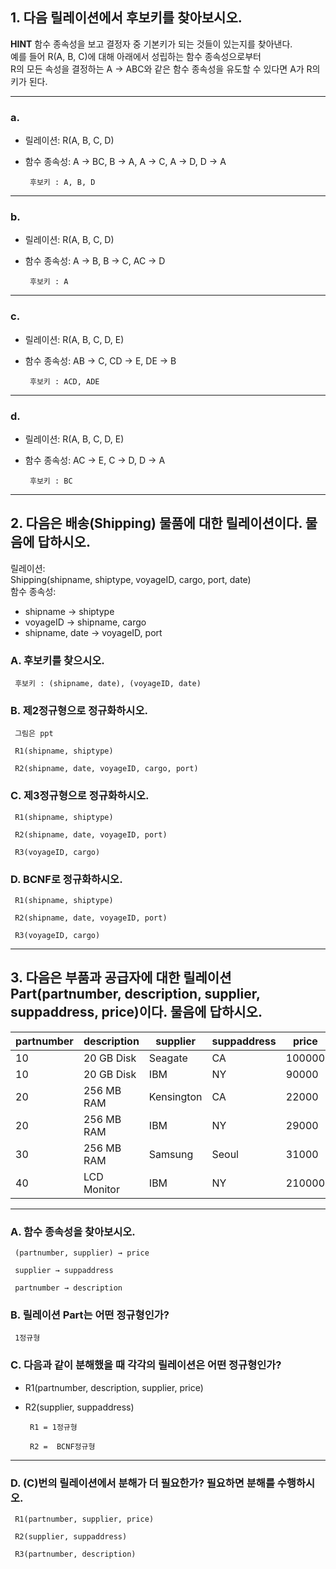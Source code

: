## 1. 다음 릴레이션에서 후보키를 찾아보시오.

**HINT** 함수 종속성을 보고 결정자 중 기본키가 되는 것들이 있는지를 찾아낸다.  
예를 들어 R(A, B, C)에 대해 아래에서 성립하는 함수 종속성으로부터  
R의 모든 속성을 결정하는 A → ABC와 같은 함수 종속성을 유도할 수 있다면 A가 R의 키가 된다.

---

### a.
- 릴레이션: R(A, B, C, D)  
- 함수 종속성: A → BC, B → A, A → C, A → D, D → A

  ```
   후보키 : A, B, D
  ```
---

### b.
- 릴레이션: R(A, B, C, D)  
- 함수 종속성: A → B, B → C, AC → D

  ```
   후보키 : A
  ```

---

### c.
- 릴레이션: R(A, B, C, D, E)  
- 함수 종속성: AB → C, CD → E, DE → B

  ```
   후보키 : ACD, ADE
  ```
---

### d.
- 릴레이션: R(A, B, C, D, E)  
- 함수 종속성: AC → E, C → D, D → A

  ```
   후보키 : BC
  ```

---

## 2. 다음은 배송(Shipping) 물품에 대한 릴레이션이다. 물음에 답하시오.

릴레이션:  
Shipping(shipname, shiptype, voyageID, cargo, port, date)  
함수 종속성:
- shipname → shiptype
- voyageID → shipname, cargo
- shipname, date → voyageID, port

### A. 후보키를 찾으시오.

  ```
   후보키 : (shipname, date), (voyageID, date)
  ```

### B. 제2정규형으로 정규화하시오.

  ```
   그림은 ppt
   
   R1(shipname, shiptype)

   R2(shipname, date, voyageID, cargo, port)
  ```

### C. 제3정규형으로 정규화하시오.

  ```
   R1(shipname, shiptype)

   R2(shipname, date, voyageID, port)

   R3(voyageID, cargo)
  ```

### D. BCNF로 정규화하시오.

  ```
   R1(shipname, shiptype)

   R2(shipname, date, voyageID, port)

   R3(voyageID, cargo)
  ```

---

## 3. 다음은 부품과 공급자에 대한 릴레이션 Part(partnumber, description, supplier, suppaddress, price)이다. 물음에 답하시오.

| partnumber | description    | supplier   | suppaddress | price   |
|------------|----------------|------------|-------------|---------|
| 10         | 20 GB Disk     | Seagate    | CA          | 100000  |
| 10         | 20 GB Disk     | IBM        | NY          | 90000   |
| 20         | 256 MB RAM     | Kensington | CA          | 22000   |
| 20         | 256 MB RAM     | IBM        | NY          | 29000   |
| 30         | 256 MB RAM     | Samsung    | Seoul       | 31000   |
| 40         | LCD Monitor    | IBM        | NY          | 210000  |

---

### A. 함수 종속성을 찾아보시오.

  ```
   (partnumber, supplier) → price

   supplier → suppaddress

   partnumber → description
  ```

### B. 릴레이션 Part는 어떤 정규형인가?

  ```
   1정규형
  ```

### C. 다음과 같이 분해했을 때 각각의 릴레이션은 어떤 정규형인가?

- R1(partnumber, description, supplier, price)  
- R2(supplier, suppaddress)

  ```
   R1 = 1정규형

   R2 =  BCNF정규형

  ```
  
---

### D. (C)번의 릴레이션에서 분해가 더 필요한가? 필요하면 분해를 수행하시오.

  ```
   R1(partnumber, supplier, price)

   R2(supplier, suppaddress)

   R3(partnumber, description)
  ```

